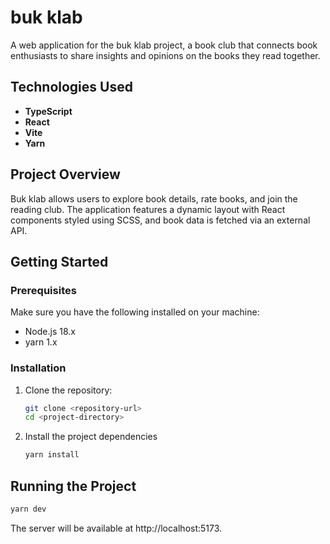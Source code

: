 # buk klab

A web application for the buk klab project, a book club that connects book enthusiasts to share insights and opinions on the books they read together.

## Technologies Used

- **TypeScript**
- **React**
- **Vite**
- **Yarn**

## Project Overview

Buk klab allows users to explore book details, rate books, and join the reading club. The application features a dynamic layout with React components styled using SCSS, and book data is fetched via an external API.

## Getting Started

### Prerequisites

Make sure you have the following installed on your machine:

- Node.js 18.x
- yarn 1.x

### Installation

1. Clone the repository:
   ```bash
   git clone <repository-url>
   cd <project-directory>
   ```
2. Install the project dependencies

   ```bash
   yarn install

   ```

## Running the Project

```bash
yarn dev
```

The server will be available at http://localhost:5173.
